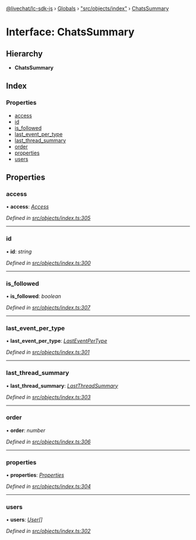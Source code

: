 [@livechat/lc-sdk-js](../README.md) › [Globals](../globals.md) › ["src/objects/index"](../modules/_src_objects_index_.md) › [ChatsSummary](_src_objects_index_.chatssummary.md)

# Interface: ChatsSummary

## Hierarchy

* **ChatsSummary**

## Index

### Properties

* [access](_src_objects_index_.chatssummary.md#access)
* [id](_src_objects_index_.chatssummary.md#id)
* [is_followed](_src_objects_index_.chatssummary.md#is_followed)
* [last_event_per_type](_src_objects_index_.chatssummary.md#last_event_per_type)
* [last_thread_summary](_src_objects_index_.chatssummary.md#last_thread_summary)
* [order](_src_objects_index_.chatssummary.md#order)
* [properties](_src_objects_index_.chatssummary.md#properties)
* [users](_src_objects_index_.chatssummary.md#users)

## Properties

###  access

• **access**: *[Access](_src_objects_index_.access.md)*

*Defined in [src/objects/index.ts:305](https://github.com/livechat/lc-sdk-js/blob/8143b05/src/objects/index.ts#L305)*

___

###  id

• **id**: *string*

*Defined in [src/objects/index.ts:300](https://github.com/livechat/lc-sdk-js/blob/8143b05/src/objects/index.ts#L300)*

___

###  is_followed

• **is_followed**: *boolean*

*Defined in [src/objects/index.ts:307](https://github.com/livechat/lc-sdk-js/blob/8143b05/src/objects/index.ts#L307)*

___

###  last_event_per_type

• **last_event_per_type**: *[LastEventPerType](_src_objects_index_.lasteventpertype.md)*

*Defined in [src/objects/index.ts:301](https://github.com/livechat/lc-sdk-js/blob/8143b05/src/objects/index.ts#L301)*

___

###  last_thread_summary

• **last_thread_summary**: *[LastThreadSummary](_src_objects_index_.lastthreadsummary.md)*

*Defined in [src/objects/index.ts:303](https://github.com/livechat/lc-sdk-js/blob/8143b05/src/objects/index.ts#L303)*

___

###  order

• **order**: *number*

*Defined in [src/objects/index.ts:306](https://github.com/livechat/lc-sdk-js/blob/8143b05/src/objects/index.ts#L306)*

___

###  properties

• **properties**: *[Properties](_src_objects_index_.properties.md)*

*Defined in [src/objects/index.ts:304](https://github.com/livechat/lc-sdk-js/blob/8143b05/src/objects/index.ts#L304)*

___

###  users

• **users**: *[User](../modules/_src_objects_index_.md#user)[]*

*Defined in [src/objects/index.ts:302](https://github.com/livechat/lc-sdk-js/blob/8143b05/src/objects/index.ts#L302)*
